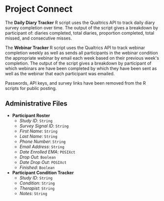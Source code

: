 # Project Connect

The **Daily Diary Tracker** R script uses the Qualtrics API to track daily diary survey completion over time. The output of the script gives a breakdown by participant of: diaries completed, total diaries, proportion completed, total missed, and consecutive misses.

The **Webinar Tracker** R script uses the Qualtrics API to track webinar completion weekly as well as sends all participants in the webinar condition the appropriate webinar by email each week based on their previous week's completion. The output of the script gives a breakdown by participant of which webinars are have been completed by which they have been sent as well as the webinar that each participant was emailed.

Passwords, API keys, and survey links have been removed from the R scripts for public posting.

## Administrative Files
- **Participant Roster**
  - *Study ID*: `String`
  - *Survey Signal ID*: `String`
  - *First Name*: `String`
  - *Last Name*: `String`
  - *Phone Number*: `String`
  - *Email Address*: `String`
  - *Date Enrolled EMA*: `POSIXct`
  - *Drop Out*: `Boolean`
  - *Date Drop Out*: `POSIXct`
  - *Finished*: `Boolean`
- **Participant Condition Tracker**
  - *Study ID*: `String`
  - *Condition*: `String`
  - *Therapist*: `String`
  - *Notes*: `String`
